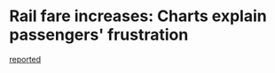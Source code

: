 # Rail fare increases: Charts explain passengers' frustration

[reported](https://www.bbc.co.uk/news/uk-england-46606525)
